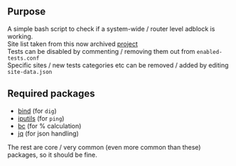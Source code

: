 ## Purpose
A simple bash script to check if a system-wide / router level adblock is working.  
Site list taken from this now archived [project](https://github.com/d3ward/toolz/blob/master/src/data/adblock_data.json)  
Tests can be disabled by commenting / removing them out from `enabled-tests.conf`  
Specific sites / new tests categories etc can be removed / added by editing `site-data.json`

## Required packages
* [bind](https://archlinux.org/packages/extra/x86_64/bind/) (for `dig`)
* [iputils](https://archlinux.org/packages/core/x86_64/iputils/) (for `ping`)
* [bc](https://archlinux.org/packages/extra/x86_64/bc/) (for % calculation)
* [jq](https://archlinux.org/packages/extra/x86_64/bc/) (for json handling)
  
The rest are core / very common (even more common than these) packages, so it should be fine.  
